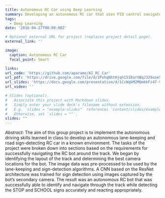 ```yaml
---
title: Autonomous RC Car using Deep Learning
summary: Developing an autonomous RC car that uses PID control navigate around a track, combined with a Convolution Neural Network to detect road signs.
tags:
  - Deep Learning
date: '2016-04-27T00:00:00Z'

# Optional external URL for project (replaces project detail page).
external_link: ''

image:
  caption: Autonomous RC Car
  focal_point: Smart

links:
url_code: 'https://github.com/aparame/AI_RC_Car'
url_pdf: 'https://drive.google.com/file/d/1PvhqNhtHjqh15I8arVBqJ329xoe5nkOL/view?usp=sharing'
url_slides: 'https://docs.google.com/presentation/d/1CcWqkM2MQmbkFz47-91WTZGl0ZzYxxNljZTX2ZMmXg8/edit?usp=sharing'
url_video: ''

# Slides (optional).
#   Associate this project with Markdown slides.
#   Simply enter your slide deck's filename without extension.
#   E.g. `slides = "example-slides"` references `content/slides/example-slides.md`.
#   Otherwise, set `slides = ""`.
slides: ""
---
```


*Abstract*: The aim of this group project is to implement the autonomous driving skills learned in class to develop an autonomous lane-keeping and road sign-detecting RC car in a known environment. The tasks of the project were broken down into sections based on the requirements for successfully navigating the RC bot around the track. We began by identifying the layout of the track and determining the best camera locations for the bot. The image data was pre-processed to be used by the lane-keeping and sign-detection algorithms. A CNN based on the ResNet architecture was trained for sign detection using images captured by the bot’s secondary camera. The result was an autonomous RC bot that was successfully able to identify and navigate through the track while detecting the STOP and SCHOOL signs accurately and reacting appropriately.
